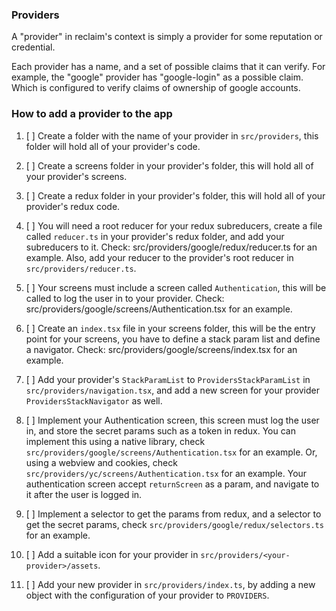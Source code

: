 ### Providers

A "provider" in reclaim's context is simply a provider for some reputation or credential.

Each provider has a name, and a set of possible claims that it can verify. For example, the "google" provider has "google-login" as a possible claim. Which is configured to verify claims of ownership of google accounts.

### How to add a provider to the app

1. [ ] Create a folder with the name of your provider in `src/providers`, this folder will hold all of your provider's code.

2. [ ] Create a screens folder in your provider's folder, this will hold all of your provider's screens.

3. [ ] Create a redux folder in your provider's folder, this will hold all of your provider's redux code.

4. [ ] You will need a root reducer for your redux subreducers, create a file called `reducer.ts` in your provider's redux folder, and add your subreducers to it. Check: src/providers/google/redux/reducer.ts for an example. Also, add your reducer to the provider's root reducer in `src/providers/reducer.ts`.

5. [ ] Your screens must include a screen called `Authentication`, this will be called to log the user in to your provider. Check: src/providers/google/screens/Authentication.tsx for an example.

6. [ ] Create an `index.tsx` file in your screens folder, this will be the entry point for your screens, you have to define a stack param list and define a navigator. Check: src/providers/google/screens/index.tsx for an example.

7. [ ] Add your provider's `StackParamList` to `ProvidersStackParamList` in `src/providers/navigation.tsx`, and add a new screen for your provider `ProvidersStackNavigator` as well.

8. [ ] Implement your Authentication screen, this screen must log the user in, and store the secret params such as a token in redux. You can implement this using a native library, check `src/providers/google/screens/Authentication.tsx` for an example. Or, using a webview and cookies, check `src/providers/yc/screens/Authentication.tsx` for an example. Your authentication screen accept `returnScreen` as a param, and navigate to it after the user is logged in.

9. [ ] Implement a selector to get the params from redux, and a selector to get the secret params, check `src/providers/google/redux/selectors.ts` for an example.

10. [ ] Add a suitable icon for your provider in `src/providers/<your-provider>/assets`.

11. [ ] Add your new provider in `src/providers/index.ts`, by adding a new object with the configuration of your provider to `PROVIDERS`.
